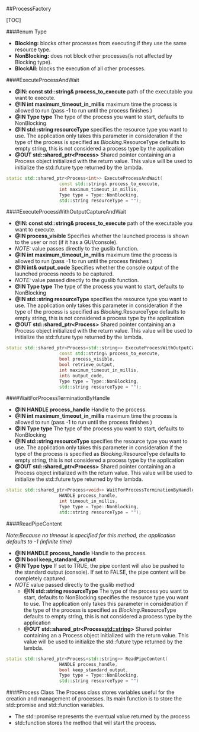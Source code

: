 ##ProcessFactory


[TOC]



####enum Type
* **Blocking:** blocks other processes from executing if they use the same resource type.
* **NonBlocking:** does not block other processes(is not affected by Blocking type).
* **BlockAll:** blocks the execution of all other processes. 

####ExecuteProcessAndWait
  * **@IN: const std::string& process_to_execute** 
  path of the executable you want to execute.
  * **@IN int maximum_timeout_in_millis** 
  maximum time the process is allowed to run (pass -1 to run until the process finishes ) 
  * **@IN Type type** 
  The type of the process you want to start, defaults to NonBlocking
  * **@IN std::string resourceType**
 specifies the resource type you want to use. The application only takes this parameter in consideration if the type of the process is specified as *Blocking*.ResourceType defaults to empty string, this is not considered a process type by the application
  * **@OUT std::shared_ptr<Process<int>>** Shared pointer containing an a Process object initialized with the return value. This value will be used to initialize the std::future type returned by the lambda.
~~~cpp
static std::shared_ptr<Process<int>> ExecuteProcessAndWait(
					const std::string& process_to_execute, 
					int maximum_timeout_in_millis,
					Type type = Type::NonBlocking,
					std::string resourceType = "");
~~~


####ExecuteProcessWithOutputCaptureAndWait

 * **@IN: const std::string& process_to_execute** 
   path of the executable you want to execute.
 * **@IN process_visible** Specifies whether the launched process is shown to the user or not  (if it has a GUI/console). 
* *NOTE:* value passes directly to the guslib function.
 * **@IN int maximum_timeout_in_millis** 
  maximum time the process is allowed to run (pass -1 to run until the process finishes )
 * **@IN int& output_code** Specifies whether the console output of the launched process needs to be captured.
* *NOTE:* value passed  directly to the guslib function. 
 * **@IN Type type** 
  The type of the process you want to start, defaults to NonBlocking
 * **@IN std::string resourceType**
 specifies the resource type you want to use. The application only takes this parameter in consideration if the type of the process is specified as *Blocking*.ResourceType defaults to empty string, this is not considered a process type by the application
 * **@OUT std::shared_ptr<Process<int>>** Shared pointer containing an a Process object initialized with the return value. This value will be used to initialize the std::future type returned by the lambda.
~~~cpp
static std::shared_ptr<Process<std::string>> ExecuteProcessWithOutputCaptureAndWait(
					const std::string& process_to_execute,
					bool process_visible,
					bool retrieve_output,
					int maximum_timeout_in_millis,
					int& output_code,
					Type type = Type::NonBlocking,
					std::string resourceType = "");
~~~

####WaitForProcessTerminationByHandle

  * **@IN HANDLE process_handle**  Handle to the process.
  * **@IN int maximum_timeout_in_millis** 
  maximum time the process is allowed to run (pass -1 to run until the process finishes ) 
  * **@IN Type type** 
  The type of the process you want to start, defaults to NonBlocking
  * **@IN std::string resourceType**
 specifies the resource type you want to use. The application only takes this parameter in consideration if the type of the process is specified as *Blocking*.ResourceType defaults to empty string, this is not considered a process type by the application
  * **@OUT std::shared_ptr<Process<void>>** Shared pointer containing an a Process object initialized with the return value. This value will be used to initialize the std::future type returned by the lambda.
~~~cpp
static std::shared_ptr<Process<void>> WaitForProcessTerminationByHandle(
					HANDLE process_handle, 
					int timeout_in_millis,
					Type type = Type::NonBlocking,
					std::string resourceType = "");
~~~

####ReadPipeContent

_Note:Because no timeout is specified for this method, the application defaults to -1 (infinite time)_

  * **@IN HANDLE process_handle** Handle to the process.
  * **@IN  bool keep_standard_output**
  * **@IN Type type** If set to TRUE, the pipe content will also be pushed to
      the standard output (console). If set to FALSE, the pipe content will be completely
      captured.
* *NOTE* value passed directly to the guslib method
  * **@IN std::string resourceType** The type of the process you want to start, defaults to NonBlocking
 specifies the resource type you want to use. The application only takes this parameter in consideration if the type of the process is specified as *Blocking*.ResourceType defaults to empty string, this is not considered a process type by the application
  * **@OUT std::shared_ptr<Process<std::string>>** Shared pointer containing an a Process object initialized with the return value. This value will be used to initialize the std::future type returned by the lambda.
~~~cpp
static std::shared_ptr<Process<std::string>> ReadPipeContent(
					HANDLE process_handle, 
					bool keep_standard_output, 
					Type type = Type::NonBlocking, 
					std::string resourceType = "")
~~~

####Process Class
The Process class stores variables useful for the creation and management of processes. 
Its main function is to store the std::promise and std::function variables. 
* The std::promise represents the eventual value returned by the process 
*  std::function stores the method that will start the process.
